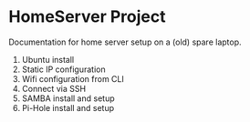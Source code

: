 # HomeServer Project
Documentation for home server setup on a (old) spare laptop.

1. Ubuntu install
2. Static IP configuration
3. Wifi configuration from CLI
4. Connect via SSH
5. SAMBA install and setup
6. Pi-Hole install and setup